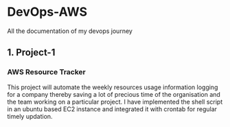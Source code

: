 # DevOps-AWS
All the documentation of my devops journey

## 1. Project-1
### AWS Resource Tracker
This project will automate the weekly resources usage information logging for a company thereby saving a lot of precious time of the organisation and the team working on a particular project. I have implemented the shell script in an ubuntu based EC2 instance and integrated it with crontab for regular timely updation.
